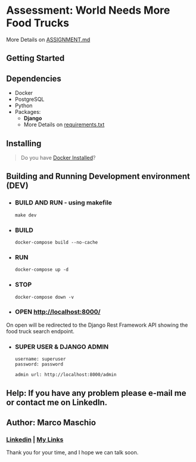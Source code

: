 # Assessment: World Needs More Food Trucks

More Details on [ASSIGNMENT.md](./ASSIGNMENT.md)

## Getting Started

## Dependencies

* Docker
* PostgreSQL
* Python
* Packages:
  * **Django**
  * More Details on [requirements.txt](django_food_truck/requirements.txt)

## Installing

> Do you have [Docker Installed](https://www.docker.com/)?

## Building and Running Development environment (DEV)

* ### BUILD AND RUN - using makefile

  ````commandline
  make dev
  ````

* ### BUILD
  
  ````commandline  
  docker-compose build --no-cache
  ````

* ### RUN
  
  ````commandline
  docker-compose up -d
  ````

* ### STOP
  
  ````commandline
  docker-compose down -v
  ````

* ### OPEN <http://localhost:8000/>
  
On open will be redirected to the Django Rest Framework API showing the food truck search endpoint.

* ### SUPER USER & DJANGO ADMIN
  
  ```comment
  username: superuser
  password: password
  
  admin url: http://localhost:8000/admin
  ```

## Help: If you have any problem please e-mail me or contact me on LinkedIn.

## Author: Marco Maschio

### [Linkedin](https://linkedin.com/in/marcoantonioms) | [My Links](https://linktr.ee/marco_maschio)

Thank you for your time, and I hope we can talk soon.
